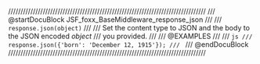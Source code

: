 ////////////////////////////////////////////////////////////////////////////////
/// @startDocuBlock JSF_foxx_BaseMiddleware_response_json
///
/// `response.json(object)`
///
/// Set the content type to JSON and the body to the JSON encoded *object*
/// you provided.
///
/// @EXAMPLES
///
/// ```js
/// response.json({'born': 'December 12, 1915'});
/// ```
/// @endDocuBlock
////////////////////////////////////////////////////////////////////////////////